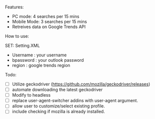 Features: 
 - PC mode: 4 searches per 15 mins
 - Mobile Mode: 3 searches per 15 mins
 - Retreives data on Google Trends API

How to use:

SET:
Setting.XML
  - Username   :  your username
  - bpassword  :  your outlook password
  - region     :  google trends region

Todo:
- [ ] Utilize geckodriver (https://github.com/mozilla/geckodriver/releases)
- [ ] automate downloading the latest geckodriver
- [ ] Modify to headless
- [ ] replace user-agent-switcher addins with user-agent argument.
- [ ] allow user to customize/select existing profile.
- [ ] include checking if mozilla is already installed.
